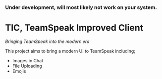 ### Under development, will most likely not work on your system.

# TIC, TeamSpeak Improved Client
_Bringing TeamSpeak into the modern era_

This project aims to bring a modern UI to TeamSpeak including;
* Images in Chat
* File Uploading
* Emojis 